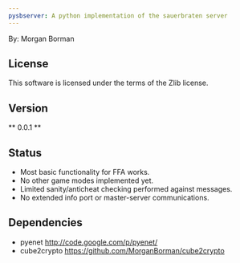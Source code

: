 ```yaml
---
pysbserver: A python implementation of the sauerbraten server
---
```

By: Morgan Borman

License
----------------

This software is licensed under the terms of the Zlib license.

Version
----------------

** 0.0.1 **

Status
----------------

* Most basic functionality for FFA works.
* No other game modes implemented yet.
* Limited sanity/anticheat checking performed against messages.
* No extended info port or master-server communications.

Dependencies
----------------

* pyenet http://code.google.com/p/pyenet/
* cube2crypto https://github.com/MorganBorman/cube2crypto